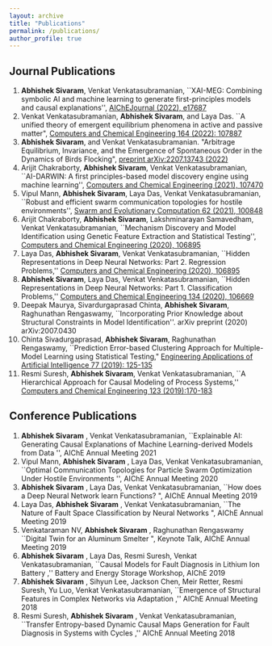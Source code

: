 ```yaml
---
layout: archive
title: "Publications"
permalink: /publications/
author_profile: true
---
```

## Journal Publications

1. **Abhishek Sivaram**, Venkat Venkatasubramanian, ``XAI-MEG: Combining symbolic AI and machine learning to generate first-principles models and causal explanations'',  [AIChEJournal (2022), e17687](https://aiche.onlinelibrary.wiley.com/doi/abs/10.1002/aic.17687)
2. Venkat Venkatasubramanian, **Abhishek Sivaram**, and Laya Das. ``A unified theory of emergent equilibrium phenomena in active and passive matter", [Computers and Chemical Engineering 164 (2022): 107887](https://www.sciencedirect.com/science/article/pii/S0098135422002253)
3. **Abhishek Sivaram**, and Venkat Venkatasubramanian. "Arbitrage Equilibrium, Invariance, and the Emergence of Spontaneous Order in the Dynamics of Birds Flocking", 
        [preprint arXiv:2207.13743 (2022)](https://arxiv.org/abs/2207.13743arXiv)
4.  Arijit Chakraborty, **Abhishek Sivaram**, Venkat Venkatasubramanian, ``AI-DARWIN: A first principles-based model discovery engine using machine learning'',  [Computers and Chemical Engineering (2021), 107470](https://www.sciencedirect.com/science/article/abs/pii/S0098135421002489)
5. Vipul Mann, **Abhishek Sivaram**, Laya Das, Venkat Venkatasubramanian, ``Robust and efficient swarm communication topologies for hostile environments'',  [Swarm and Evolutionary Computation 62 (2021), 100848](https://www.sciencedirect.com/science/article/abs/pii/S2210650221000092)
6. Arijit Chakraborty, **Abhishek Sivaram**, Lakshminarayan Samavedham, Venkat Venkatasubramanian, ``Mechanism Discovery and Model Identification using Genetic Feature Extraction and Statistical Testing'',  [Computers and Chemical Engineering (2020), 106895](https://www.sciencedirect.com/science/article/abs/pii/S009813542030123X)
7. Laya Das, **Abhishek Sivaram**, Venkat Venkatasubramanian, ``Hidden Representations in Deep Neural Networks: Part 2. Regression Problems,''  [Computers and Chemical Engineering (2020), 106895](https://www.sciencedirect.com/science/article/pii/S0098135419311871?casa_token=l8KdhCxiJqkAAAAA:anZws6quzpA2PMvRsP48zYKNylcZ928z4wiT8T155-85z13DNt_dVvVD3V-LvA9LyHaDfyrIcw)
8. **Abhishek Sivaram**, Laya Das, Venkat Venkatasubramanian, ``Hidden Representations in Deep Neural Networks: Part 1. Classification Problems,''  [Computers and Chemical Engineering 134 (2020), 106669](https://www.sciencedirect.com/science/article/pii/S0098135419306878?casa_token=gc31zU25Q14AAAAA:lxQuUE_DelnJOd7J03CP7Z-_v1WIqcnZpG55wBcLolmssQ9kha5erTMmE1UYa931TNF-LILDnA)
9. Deepak Maurya, Sivardurgaprasad Chinta, **Abhishek Sivaram**, Raghunathan Rengaswamy, ``Incorporating Prior Knowledge about Structural Constraints in Model Identification''. arXiv preprint (2020) arXiv:2007.0430
10. Chinta Sivadurgaprasad, **Abhishek Sivaram**, Raghunathan Rengaswamy, ``Prediction Error-based Clustering Approach for Multiple-Model Learning using Statistical Testing,"  [Engineering Applications of Artificial Intelligence 77 (2019): 125-135](https://www.sciencedirect.com/science/article/abs/pii/S0952197618301982)
11. Resmi Suresh, **Abhishek Sivaram**, Venkat Venkatasubramanian, ``A Hierarchical Approach for Causal Modeling of Process Systems,'' [Computers and Chemical Engineering 123 (2019):170-183](https://www.sciencedirect.com/science/article/abs/pii/S0098135418309372)

## Conference Publications

1. **Abhishek Sivaram** , Venkat Venkatasubramanian, ``Explainable AI: Generating Causal Explanations of Machine Learning-derived Models from Data '',       AIChE Annual Meeting 2021
2. Vipul Mann,    **Abhishek Sivaram** , Laya Das, Venkat Venkatasubramanian, ``Optimal Communication Topologies for Particle Swarm Optimization Under Hostile Environments '',       AIChE Annual Meeting 2020
3. **Abhishek Sivaram** , Laya Das, Venkat Venkatasubramanian, ``How does a Deep Neural Network learn Functions? ",       AIChE Annual Meeting 2019
4. Laya Das,    **Abhishek Sivaram** , Venkat Venkatasubramanian, ``The Nature of Fault Space Classification by Neural Networks ", AIChE Annual Meeting 2019
5. Venkataraman NV,    **Abhishek Sivaram** , Raghunathan Rengaswamy ``Digital Twin for an Aluminum Smelter ",       Keynote Talk, AIChE Annual Meeting 2019
6. **Abhishek Sivaram** , Laya Das, Resmi Suresh, Venkat Venkatasubramanian, ``Causal Models for Fault Diagnosis in Lithium Ion Battery ,''       Battery and Energy Storage Workshop, AIChE 2019
7. **Abhishek Sivaram** , Sihyun Lee, Jackson Chen, Meir Retter, Resmi Suresh, Yu Luo, Venkat Venkatasubramanian, ``Emergence of Structural Features in Complex Networks via Adaptation ,''       AIChE Annual Meeting 2018
8. Resmi Suresh,    **Abhishek Sivaram** , Venkat Venkatasubramanian, ``Transfer Entropy-based Dynamic Causal Maps Generation for Fault Diagnosis in Systems with Cycles ,''       AIChE Annual Meeting 2018